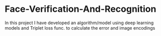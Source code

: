 # Face-Verification-And-Recognition
In this project I have developed an algorithm/model using deep learning models and Triplet loss func. to calculate the error and image encodings
